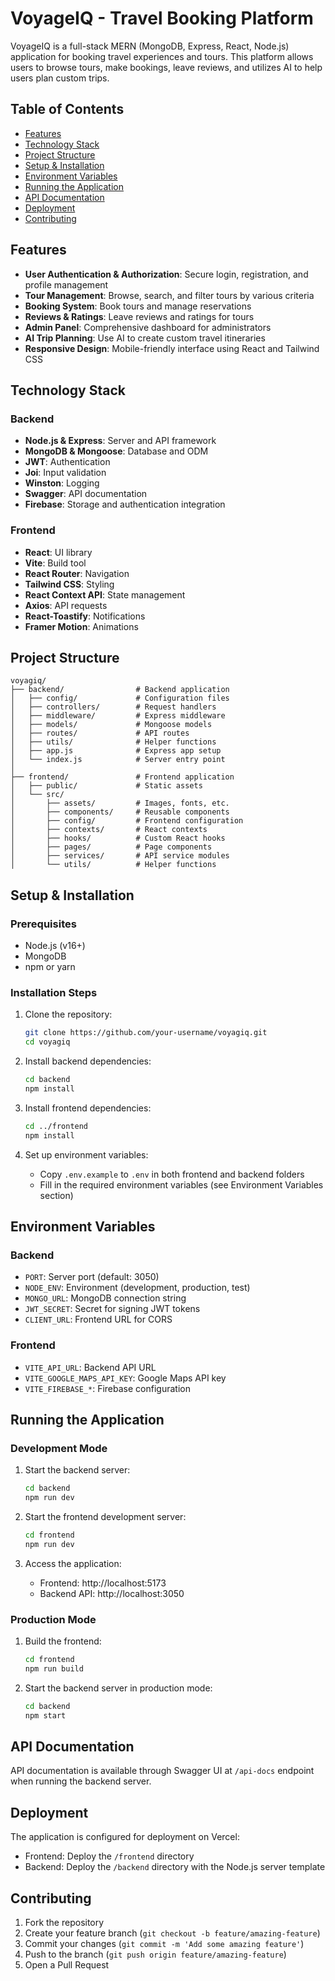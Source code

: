 # VoyageIQ - Travel Booking Platform

VoyageIQ is a full-stack MERN (MongoDB, Express, React, Node.js) application for booking travel experiences and tours. This platform allows users to browse tours, make bookings, leave reviews, and utilizes AI to help users plan custom trips.

## Table of Contents

- [Features](#features)
- [Technology Stack](#technology-stack)
- [Project Structure](#project-structure)
- [Setup & Installation](#setup--installation)
- [Environment Variables](#environment-variables)
- [Running the Application](#running-the-application)
- [API Documentation](#api-documentation)
- [Deployment](#deployment)
- [Contributing](#contributing)

## Features

- **User Authentication & Authorization**: Secure login, registration, and profile management
- **Tour Management**: Browse, search, and filter tours by various criteria
- **Booking System**: Book tours and manage reservations
- **Reviews & Ratings**: Leave reviews and ratings for tours
- **Admin Panel**: Comprehensive dashboard for administrators
- **AI Trip Planning**: Use AI to create custom travel itineraries
- **Responsive Design**: Mobile-friendly interface using React and Tailwind CSS

## Technology Stack

### Backend

- **Node.js & Express**: Server and API framework
- **MongoDB & Mongoose**: Database and ODM
- **JWT**: Authentication
- **Joi**: Input validation
- **Winston**: Logging
- **Swagger**: API documentation
- **Firebase**: Storage and authentication integration

### Frontend

- **React**: UI library
- **Vite**: Build tool
- **React Router**: Navigation
- **Tailwind CSS**: Styling
- **React Context API**: State management
- **Axios**: API requests
- **React-Toastify**: Notifications
- **Framer Motion**: Animations

## Project Structure

```
voyagiq/
├── backend/                # Backend application
│   ├── config/             # Configuration files
│   ├── controllers/        # Request handlers
│   ├── middleware/         # Express middleware
│   ├── models/             # Mongoose models
│   ├── routes/             # API routes
│   ├── utils/              # Helper functions
│   ├── app.js              # Express app setup
│   └── index.js            # Server entry point
│
├── frontend/               # Frontend application
│   ├── public/             # Static assets
│   └── src/
│       ├── assets/         # Images, fonts, etc.
│       ├── components/     # Reusable components
│       ├── config/         # Frontend configuration
│       ├── contexts/       # React contexts
│       ├── hooks/          # Custom React hooks
│       ├── pages/          # Page components
│       ├── services/       # API service modules
│       └── utils/          # Helper functions
```

## Setup & Installation

### Prerequisites

- Node.js (v16+)
- MongoDB
- npm or yarn

### Installation Steps

1. Clone the repository:

   ```bash
   git clone https://github.com/your-username/voyagiq.git
   cd voyagiq
   ```

2. Install backend dependencies:

   ```bash
   cd backend
   npm install
   ```

3. Install frontend dependencies:

   ```bash
   cd ../frontend
   npm install
   ```

4. Set up environment variables:
   - Copy `.env.example` to `.env` in both frontend and backend folders
   - Fill in the required environment variables (see Environment Variables section)

## Environment Variables

### Backend

- `PORT`: Server port (default: 3050)
- `NODE_ENV`: Environment (development, production, test)
- `MONGO_URL`: MongoDB connection string
- `JWT_SECRET`: Secret for signing JWT tokens
- `CLIENT_URL`: Frontend URL for CORS

### Frontend

- `VITE_API_URL`: Backend API URL
- `VITE_GOOGLE_MAPS_API_KEY`: Google Maps API key
- `VITE_FIREBASE_*`: Firebase configuration

## Running the Application

### Development Mode

1. Start the backend server:

   ```bash
   cd backend
   npm run dev
   ```

2. Start the frontend development server:

   ```bash
   cd frontend
   npm run dev
   ```

3. Access the application:
   - Frontend: http://localhost:5173
   - Backend API: http://localhost:3050

### Production Mode

1. Build the frontend:

   ```bash
   cd frontend
   npm run build
   ```

2. Start the backend server in production mode:
   ```bash
   cd backend
   npm start
   ```

## API Documentation

API documentation is available through Swagger UI at `/api-docs` endpoint when running the backend server.

## Deployment

The application is configured for deployment on Vercel:

- Frontend: Deploy the `/frontend` directory
- Backend: Deploy the `/backend` directory with the Node.js server template

## Contributing

1. Fork the repository
2. Create your feature branch (`git checkout -b feature/amazing-feature`)
3. Commit your changes (`git commit -m 'Add some amazing feature'`)
4. Push to the branch (`git push origin feature/amazing-feature`)
5. Open a Pull Request
